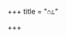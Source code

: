 +++
title = "೧೭"

+++


<div class="js_include " url="/kannaDa/padya/kumAra-vyAsa-bhArata/vishvAsa-prastuti/06_bhIShma/17/00_sU_rAyananu.md"  newLevelForH1="3" includeTitle="true"  > </div>
<div class="js_include collapsed" url="/kannaDa/padya/kumAra-vyAsa-bhArata/gamaka-pariShat/gadya/06_bhIShma/17/00_sU_rAyananu.md"  newLevelForH1="4" title="ಗಮಕ-ಪರಿಷತ್/ಗದ್ಯ"  > </div>
<div class="js_include collapsed" url="/kannaDa/padya/kumAra-vyAsa-bhArata/mUla/06_bhIShma/17/00_sU_rAyananu.md"  newLevelForH1="4" title="ಮೂಲ"  > </div>

<div class="js_include " url="/kannaDa/padya/kumAra-vyAsa-bhArata/vishvAsa-prastuti/06_bhIShma/17/01_kELu_dhRtarAShTrAvanipa.md"  newLevelForH1="3" includeTitle="true"  > </div>
<div class="js_include collapsed" url="/kannaDa/padya/kumAra-vyAsa-bhArata/gamaka-pariShat/gadya/06_bhIShma/17/01_kELu_dhRtarAShTrAvanipa.md"  newLevelForH1="4" title="ಗಮಕ-ಪರಿಷತ್/ಗದ್ಯ"  > </div>
<div class="js_include collapsed" url="/kannaDa/padya/kumAra-vyAsa-bhArata/gamaka-pariShat/padArtha/06_bhIShma/17/01_kELu_dhRtarAShTrAvanipa.md"  newLevelForH1="4" title="ಗಮಕ-ಪರಿಷತ್/ಪದಾರ್ಥ"  > </div>
<div class="js_include collapsed" url="/kannaDa/padya/kumAra-vyAsa-bhArata/mUla/06_bhIShma/17/01_kELu_dhRtarAShTrAvanipa.md"  newLevelForH1="4" title="ಮೂಲ"  > </div>

<div class="js_include " url="/kannaDa/padya/kumAra-vyAsa-bhArata/vishvAsa-prastuti/06_bhIShma/17/02_Ayudhava_hiDidoreyanugidana.md"  newLevelForH1="3" includeTitle="true"  > </div>
<div class="js_include collapsed" url="/kannaDa/padya/kumAra-vyAsa-bhArata/gamaka-pariShat/gadya/06_bhIShma/17/02_Ayudhava_hiDidoreyanugidana.md"  newLevelForH1="4" title="ಗಮಕ-ಪರಿಷತ್/ಗದ್ಯ"  > </div>
<div class="js_include collapsed" url="/kannaDa/padya/kumAra-vyAsa-bhArata/gamaka-pariShat/padArtha/06_bhIShma/17/02_Ayudhava_hiDidoreyanugidana.md"  newLevelForH1="4" title="ಗಮಕ-ಪರಿಷತ್/ಪದಾರ್ಥ"  > </div>
<div class="js_include collapsed" url="/kannaDa/padya/kumAra-vyAsa-bhArata/mUla/06_bhIShma/17/02_Ayudhava_hiDidoreyanugidana.md"  newLevelForH1="4" title="ಮೂಲ"  > </div>

<div class="js_include " url="/kannaDa/padya/kumAra-vyAsa-bhArata/vishvAsa-prastuti/06_bhIShma/17/03_ahaha_kaitappAytu.md"  newLevelForH1="3" includeTitle="true"  > </div>
<div class="js_include collapsed" url="/kannaDa/padya/kumAra-vyAsa-bhArata/gamaka-pariShat/gadya/06_bhIShma/17/03_ahaha_kaitappAytu.md"  newLevelForH1="4" title="ಗಮಕ-ಪರಿಷತ್/ಗದ್ಯ"  > </div>
<div class="js_include collapsed" url="/kannaDa/padya/kumAra-vyAsa-bhArata/gamaka-pariShat/padArtha/06_bhIShma/17/03_ahaha_kaitappAytu.md"  newLevelForH1="4" title="ಗಮಕ-ಪರಿಷತ್/ಪದಾರ್ಥ"  > </div>
<div class="js_include collapsed" url="/kannaDa/padya/kumAra-vyAsa-bhArata/mUla/06_bhIShma/17/03_ahaha_kaitappAytu.md"  newLevelForH1="4" title="ಮೂಲ"  > </div>

<div class="js_include " url="/kannaDa/padya/kumAra-vyAsa-bhArata/vishvAsa-prastuti/06_bhIShma/17/04_hiDiyadiru_muravairi.md"  newLevelForH1="3" includeTitle="true"  > </div>
<div class="js_include collapsed" url="/kannaDa/padya/kumAra-vyAsa-bhArata/gamaka-pariShat/gadya/06_bhIShma/17/04_hiDiyadiru_muravairi.md"  newLevelForH1="4" title="ಗಮಕ-ಪರಿಷತ್/ಗದ್ಯ"  > </div>
<div class="js_include collapsed" url="/kannaDa/padya/kumAra-vyAsa-bhArata/mUla/06_bhIShma/17/04_hiDiyadiru_muravairi.md"  newLevelForH1="4" title="ಮೂಲ"  > </div>

<div class="js_include " url="/kannaDa/padya/kumAra-vyAsa-bhArata/vishvAsa-prastuti/06_bhIShma/17/05_akaTa_guruhatyA.md"  newLevelForH1="3" includeTitle="true"  > </div>
<div class="js_include collapsed" url="/kannaDa/padya/kumAra-vyAsa-bhArata/gamaka-pariShat/gadya/06_bhIShma/17/05_akaTa_guruhatyA.md"  newLevelForH1="4" title="ಗಮಕ-ಪರಿಷತ್/ಗದ್ಯ"  > </div>
<div class="js_include collapsed" url="/kannaDa/padya/kumAra-vyAsa-bhArata/mUla/06_bhIShma/17/05_akaTa_guruhatyA.md"  newLevelForH1="4" title="ಮೂಲ"  > </div>

<div class="js_include " url="/kannaDa/padya/kumAra-vyAsa-bhArata/vishvAsa-prastuti/06_bhIShma/17/06_dharaNipana_kolalendo.md"  newLevelForH1="3" includeTitle="true"  > </div>
<div class="js_include collapsed" url="/kannaDa/padya/kumAra-vyAsa-bhArata/gamaka-pariShat/gadya/06_bhIShma/17/06_dharaNipana_kolalendo.md"  newLevelForH1="4" title="ಗಮಕ-ಪರಿಷತ್/ಗದ್ಯ"  > </div>
<div class="js_include collapsed" url="/kannaDa/padya/kumAra-vyAsa-bhArata/gamaka-pariShat/padArtha/06_bhIShma/17/06_dharaNipana_kolalendo.md"  newLevelForH1="4" title="ಗಮಕ-ಪರಿಷತ್/ಪದಾರ್ಥ"  > </div>
<div class="js_include collapsed" url="/kannaDa/padya/kumAra-vyAsa-bhArata/mUla/06_bhIShma/17/06_dharaNipana_kolalendo.md"  newLevelForH1="4" title="ಮೂಲ"  > </div>

<div class="js_include " url="/kannaDa/padya/kumAra-vyAsa-bhArata/vishvAsa-prastuti/06_bhIShma/17/07_bedarisadirai_kRShNa.md"  newLevelForH1="3" includeTitle="true"  > </div>
<div class="js_include collapsed" url="/kannaDa/padya/kumAra-vyAsa-bhArata/gamaka-pariShat/gadya/06_bhIShma/17/07_bedarisadirai_kRShNa.md"  newLevelForH1="4" title="ಗಮಕ-ಪರಿಷತ್/ಗದ್ಯ"  > </div>
<div class="js_include collapsed" url="/kannaDa/padya/kumAra-vyAsa-bhArata/mUla/06_bhIShma/17/07_bedarisadirai_kRShNa.md"  newLevelForH1="4" title="ಮೂಲ"  > </div>

<div class="js_include " url="/kannaDa/padya/kumAra-vyAsa-bhArata/vishvAsa-prastuti/06_bhIShma/17/08_dEva_pUrvadalenna.md"  newLevelForH1="3" includeTitle="true"  > </div>
<div class="js_include collapsed" url="/kannaDa/padya/kumAra-vyAsa-bhArata/gamaka-pariShat/gadya/06_bhIShma/17/08_dEva_pUrvadalenna.md"  newLevelForH1="4" title="ಗಮಕ-ಪರಿಷತ್/ಗದ್ಯ"  > </div>
<div class="js_include collapsed" url="/kannaDa/padya/kumAra-vyAsa-bhArata/gamaka-pariShat/padArtha/06_bhIShma/17/08_dEva_pUrvadalenna.md"  newLevelForH1="4" title="ಗಮಕ-ಪರಿಷತ್/ಪದಾರ್ಥ"  > </div>
<div class="js_include collapsed" url="/kannaDa/padya/kumAra-vyAsa-bhArata/mUla/06_bhIShma/17/08_dEva_pUrvadalenna.md"  newLevelForH1="4" title="ಮೂಲ"  > </div>

<div class="js_include " url="/kannaDa/padya/kumAra-vyAsa-bhArata/vishvAsa-prastuti/06_bhIShma/17/09_sAru_tege.md"  newLevelForH1="3" includeTitle="true"  > </div>
<div class="js_include collapsed" url="/kannaDa/padya/kumAra-vyAsa-bhArata/gamaka-pariShat/gadya/06_bhIShma/17/09_sAru_tege.md"  newLevelForH1="4" title="ಗಮಕ-ಪರಿಷತ್/ಗದ್ಯ"  > </div>
<div class="js_include collapsed" url="/kannaDa/padya/kumAra-vyAsa-bhArata/mUla/06_bhIShma/17/09_sAru_tege.md"  newLevelForH1="4" title="ಮೂಲ"  > </div>

<div class="js_include " url="/kannaDa/padya/kumAra-vyAsa-bhArata/vishvAsa-prastuti/06_bhIShma/17/10_lEsu_lEsidu.md"  newLevelForH1="3" includeTitle="true"  > </div>
<div class="js_include collapsed" url="/kannaDa/padya/kumAra-vyAsa-bhArata/gamaka-pariShat/gadya/06_bhIShma/17/10_lEsu_lEsidu.md"  newLevelForH1="4" title="ಗಮಕ-ಪರಿಷತ್/ಗದ್ಯ"  > </div>
<div class="js_include collapsed" url="/kannaDa/padya/kumAra-vyAsa-bhArata/mUla/06_bhIShma/17/10_lEsu_lEsidu.md"  newLevelForH1="4" title="ಮೂಲ"  > </div>

<div class="js_include " url="/kannaDa/padya/kumAra-vyAsa-bhArata/vishvAsa-prastuti/06_bhIShma/17/11_maruLe_mOnadoLiru.md"  newLevelForH1="3" includeTitle="true"  > </div>
<div class="js_include collapsed" url="/kannaDa/padya/kumAra-vyAsa-bhArata/gamaka-pariShat/gadya/06_bhIShma/17/11_maruLe_mOnadoLiru.md"  newLevelForH1="4" title="ಗಮಕ-ಪರಿಷತ್/ಗದ್ಯ"  > </div>
<div class="js_include collapsed" url="/kannaDa/padya/kumAra-vyAsa-bhArata/mUla/06_bhIShma/17/11_maruLe_mOnadoLiru.md"  newLevelForH1="4" title="ಮೂಲ"  > </div>

<div class="js_include " url="/kannaDa/padya/kumAra-vyAsa-bhArata/vishvAsa-prastuti/06_bhIShma/17/12_ele_dhananjaya.md"  newLevelForH1="3" includeTitle="true"  > </div>
<div class="js_include collapsed" url="/kannaDa/padya/kumAra-vyAsa-bhArata/gamaka-pariShat/gadya/06_bhIShma/17/12_ele_dhananjaya.md"  newLevelForH1="4" title="ಗಮಕ-ಪರಿಷತ್/ಗದ್ಯ"  > </div>
<div class="js_include collapsed" url="/kannaDa/padya/kumAra-vyAsa-bhArata/mUla/06_bhIShma/17/12_ele_dhananjaya.md"  newLevelForH1="4" title="ಮೂಲ"  > </div>

<div class="js_include " url="/kannaDa/padya/kumAra-vyAsa-bhArata/vishvAsa-prastuti/06_bhIShma/17/13_nuDida_mAtradaliradu.md"  newLevelForH1="3" includeTitle="true"  > </div>
<div class="js_include collapsed" url="/kannaDa/padya/kumAra-vyAsa-bhArata/gamaka-pariShat/gadya/06_bhIShma/17/13_nuDida_mAtradaliradu.md"  newLevelForH1="4" title="ಗಮಕ-ಪರಿಷತ್/ಗದ್ಯ"  > </div>
<div class="js_include collapsed" url="/kannaDa/padya/kumAra-vyAsa-bhArata/gamaka-pariShat/padArtha/06_bhIShma/17/13_nuDida_mAtradaliradu.md"  newLevelForH1="4" title="ಗಮಕ-ಪರಿಷತ್/ಪದಾರ್ಥ"  > </div>
<div class="js_include collapsed" url="/kannaDa/padya/kumAra-vyAsa-bhArata/mUla/06_bhIShma/17/13_nuDida_mAtradaliradu.md"  newLevelForH1="4" title="ಮೂಲ"  > </div>

<div class="js_include " url="/kannaDa/padya/kumAra-vyAsa-bhArata/vishvAsa-prastuti/06_bhIShma/17/14_vanadoLobbanu_kaushikAhvaya.md"  newLevelForH1="3" includeTitle="true"  > </div>
<div class="js_include collapsed" url="/kannaDa/padya/kumAra-vyAsa-bhArata/gamaka-pariShat/gadya/06_bhIShma/17/14_vanadoLobbanu_kaushikAhvaya.md"  newLevelForH1="4" title="ಗಮಕ-ಪರಿಷತ್/ಗದ್ಯ"  > </div>
<div class="js_include collapsed" url="/kannaDa/padya/kumAra-vyAsa-bhArata/gamaka-pariShat/padArtha/06_bhIShma/17/14_vanadoLobbanu_kaushikAhvaya.md"  newLevelForH1="4" title="ಗಮಕ-ಪರಿಷತ್/ಪದಾರ್ಥ"  > </div>
<div class="js_include collapsed" url="/kannaDa/padya/kumAra-vyAsa-bhArata/gamaka-pariShat/TippanI/06_bhIShma/17/14_vanadoLobbanu_kaushikAhvaya.md"  newLevelForH1="4" title="ಗಮಕ-ಪರಿಷತ್/ಟಿಪ್ಪನೀ"  > </div>
<div class="js_include collapsed" url="/kannaDa/padya/kumAra-vyAsa-bhArata/mUla/06_bhIShma/17/14_vanadoLobbanu_kaushikAhvaya.md"  newLevelForH1="4" title="ಮೂಲ"  > </div>

<div class="js_include " url="/kannaDa/padya/kumAra-vyAsa-bhArata/vishvAsa-prastuti/06_bhIShma/17/15_vitata_satyada.md"  newLevelForH1="3" includeTitle="true"  > </div>
<div class="js_include collapsed" url="/kannaDa/padya/kumAra-vyAsa-bhArata/gamaka-pariShat/gadya/06_bhIShma/17/15_vitata_satyada.md"  newLevelForH1="4" title="ಗಮಕ-ಪರಿಷತ್/ಗದ್ಯ"  > </div>
<div class="js_include collapsed" url="/kannaDa/padya/kumAra-vyAsa-bhArata/mUla/06_bhIShma/17/15_vitata_satyada.md"  newLevelForH1="4" title="ಮೂಲ"  > </div>

<div class="js_include " url="/kannaDa/padya/kumAra-vyAsa-bhArata/vishvAsa-prastuti/06_bhIShma/17/16_kAlavashadali_kaushikananA.md"  newLevelForH1="3" includeTitle="true"  > </div>
<div class="js_include collapsed" url="/kannaDa/padya/kumAra-vyAsa-bhArata/gamaka-pariShat/gadya/06_bhIShma/17/16_kAlavashadali_kaushikananA.md"  newLevelForH1="4" title="ಗಮಕ-ಪರಿಷತ್/ಗದ್ಯ"  > </div>
<div class="js_include collapsed" url="/kannaDa/padya/kumAra-vyAsa-bhArata/gamaka-pariShat/padArtha/06_bhIShma/17/16_kAlavashadali_kaushikananA.md"  newLevelForH1="4" title="ಗಮಕ-ಪರಿಷತ್/ಪದಾರ್ಥ"  > </div>
<div class="js_include collapsed" url="/kannaDa/padya/kumAra-vyAsa-bhArata/mUla/06_bhIShma/17/16_kAlavashadali_kaushikananA.md"  newLevelForH1="4" title="ಮೂಲ"  > </div>

<div class="js_include " url="/kannaDa/padya/kumAra-vyAsa-bhArata/vishvAsa-prastuti/06_bhIShma/17/17_narakakAtana_nUkidaru.md"  newLevelForH1="3" includeTitle="true"  > </div>
<div class="js_include collapsed" url="/kannaDa/padya/kumAra-vyAsa-bhArata/gamaka-pariShat/gadya/06_bhIShma/17/17_narakakAtana_nUkidaru.md"  newLevelForH1="4" title="ಗಮಕ-ಪರಿಷತ್/ಗದ್ಯ"  > </div>
<div class="js_include collapsed" url="/kannaDa/padya/kumAra-vyAsa-bhArata/gamaka-pariShat/padArtha/06_bhIShma/17/17_narakakAtana_nUkidaru.md"  newLevelForH1="4" title="ಗಮಕ-ಪರಿಷತ್/ಪದಾರ್ಥ"  > </div>
<div class="js_include collapsed" url="/kannaDa/padya/kumAra-vyAsa-bhArata/mUla/06_bhIShma/17/17_narakakAtana_nUkidaru.md"  newLevelForH1="4" title="ಮೂಲ"  > </div>

<div class="js_include " url="/kannaDa/padya/kumAra-vyAsa-bhArata/vishvAsa-prastuti/06_bhIShma/17/18_banadoLobba_baLAkanembava.md"  newLevelForH1="3" includeTitle="true"  > </div>
<div class="js_include collapsed" url="/kannaDa/padya/kumAra-vyAsa-bhArata/gamaka-pariShat/gadya/06_bhIShma/17/18_banadoLobba_baLAkanembava.md"  newLevelForH1="4" title="ಗಮಕ-ಪರಿಷತ್/ಗದ್ಯ"  > </div>
<div class="js_include collapsed" url="/kannaDa/padya/kumAra-vyAsa-bhArata/mUla/06_bhIShma/17/18_banadoLobba_baLAkanembava.md"  newLevelForH1="4" title="ಮೂಲ"  > </div>

<div class="js_include " url="/kannaDa/padya/kumAra-vyAsa-bhArata/vishvAsa-prastuti/06_bhIShma/17/19_varavavange_kuTumba.md"  newLevelForH1="3" includeTitle="true"  > </div>
<div class="js_include collapsed" url="/kannaDa/padya/kumAra-vyAsa-bhArata/gamaka-pariShat/gadya/06_bhIShma/17/19_varavavange_kuTumba.md"  newLevelForH1="4" title="ಗಮಕ-ಪರಿಷತ್/ಗದ್ಯ"  > </div>
<div class="js_include collapsed" url="/kannaDa/padya/kumAra-vyAsa-bhArata/mUla/06_bhIShma/17/19_varavavange_kuTumba.md"  newLevelForH1="4" title="ಮೂಲ"  > </div>

<div class="js_include " url="/kannaDa/padya/kumAra-vyAsa-bhArata/vishvAsa-prastuti/06_bhIShma/17/20_pitRsamO_bhrAtA.md"  newLevelForH1="3" includeTitle="true"  > </div>
<div class="js_include collapsed" url="/kannaDa/padya/kumAra-vyAsa-bhArata/gamaka-pariShat/gadya/06_bhIShma/17/20_pitRsamO_bhrAtA.md"  newLevelForH1="4" title="ಗಮಕ-ಪರಿಷತ್/ಗದ್ಯ"  > </div>
<div class="js_include collapsed" url="/kannaDa/padya/kumAra-vyAsa-bhArata/mUla/06_bhIShma/17/20_pitRsamO_bhrAtA.md"  newLevelForH1="4" title="ಮೂಲ"  > </div>

<div class="js_include " url="/kannaDa/padya/kumAra-vyAsa-bhArata/vishvAsa-prastuti/06_bhIShma/17/21_guruhatiye_kartavya.md"  newLevelForH1="3" includeTitle="true"  > </div>
<div class="js_include collapsed" url="/kannaDa/padya/kumAra-vyAsa-bhArata/gamaka-pariShat/gadya/06_bhIShma/17/21_guruhatiye_kartavya.md"  newLevelForH1="4" title="ಗಮಕ-ಪರಿಷತ್/ಗದ್ಯ"  > </div>
<div class="js_include collapsed" url="/kannaDa/padya/kumAra-vyAsa-bhArata/mUla/06_bhIShma/17/21_guruhatiye_kartavya.md"  newLevelForH1="4" title="ಮೂಲ"  > </div>

<div class="js_include " url="/kannaDa/padya/kumAra-vyAsa-bhArata/vishvAsa-prastuti/06_bhIShma/17/22_Isu_nirdayanembudanu.md"  newLevelForH1="3" includeTitle="true"  > </div>
<div class="js_include collapsed" url="/kannaDa/padya/kumAra-vyAsa-bhArata/gamaka-pariShat/gadya/06_bhIShma/17/22_Isu_nirdayanembudanu.md"  newLevelForH1="4" title="ಗಮಕ-ಪರಿಷತ್/ಗದ್ಯ"  > </div>
<div class="js_include collapsed" url="/kannaDa/padya/kumAra-vyAsa-bhArata/gamaka-pariShat/padArtha/06_bhIShma/17/22_Isu_nirdayanembudanu.md"  newLevelForH1="4" title="ಗಮಕ-ಪರಿಷತ್/ಪದಾರ್ಥ"  > </div>
<div class="js_include collapsed" url="/kannaDa/padya/kumAra-vyAsa-bhArata/mUla/06_bhIShma/17/22_Isu_nirdayanembudanu.md"  newLevelForH1="4" title="ಮೂಲ"  > </div>

<div class="js_include " url="/kannaDa/padya/kumAra-vyAsa-bhArata/vishvAsa-prastuti/06_bhIShma/17/23_nanedudantaHkaraNa_madhusU.md"  newLevelForH1="3" includeTitle="true"  > </div>
<div class="js_include collapsed" url="/kannaDa/padya/kumAra-vyAsa-bhArata/gamaka-pariShat/gadya/06_bhIShma/17/23_nanedudantaHkaraNa_madhusU.md"  newLevelForH1="4" title="ಗಮಕ-ಪರಿಷತ್/ಗದ್ಯ"  > </div>
<div class="js_include collapsed" url="/kannaDa/padya/kumAra-vyAsa-bhArata/mUla/06_bhIShma/17/23_nanedudantaHkaraNa_madhusU.md"  newLevelForH1="4" title="ಮೂಲ"  > </div>

<div class="js_include " url="/kannaDa/padya/kumAra-vyAsa-bhArata/vishvAsa-prastuti/06_bhIShma/17/24_nAvu_nere.md"  newLevelForH1="3" includeTitle="true"  > </div>
<div class="js_include collapsed" url="/kannaDa/padya/kumAra-vyAsa-bhArata/gamaka-pariShat/gadya/06_bhIShma/17/24_nAvu_nere.md"  newLevelForH1="4" title="ಗಮಕ-ಪರಿಷತ್/ಗದ್ಯ"  > </div>
<div class="js_include collapsed" url="/kannaDa/padya/kumAra-vyAsa-bhArata/mUla/06_bhIShma/17/24_nAvu_nere.md"  newLevelForH1="4" title="ಮೂಲ"  > </div>

<div class="js_include " url="/kannaDa/padya/kumAra-vyAsa-bhArata/vishvAsa-prastuti/06_bhIShma/17/25_bharatavaMshadoLudisidemmai.md"  newLevelForH1="3" includeTitle="true"  > </div>
<div class="js_include collapsed" url="/kannaDa/padya/kumAra-vyAsa-bhArata/gamaka-pariShat/gadya/06_bhIShma/17/25_bharatavaMshadoLudisidemmai.md"  newLevelForH1="4" title="ಗಮಕ-ಪರಿಷತ್/ಗದ್ಯ"  > </div>
<div class="js_include collapsed" url="/kannaDa/padya/kumAra-vyAsa-bhArata/mUla/06_bhIShma/17/25_bharatavaMshadoLudisidemmai.md"  newLevelForH1="4" title="ಮೂಲ"  > </div>

<div class="js_include " url="/kannaDa/padya/kumAra-vyAsa-bhArata/vishvAsa-prastuti/06_bhIShma/17/26_koluvudEnondaride.md"  newLevelForH1="3" includeTitle="true"  > </div>
<div class="js_include collapsed" url="/kannaDa/padya/kumAra-vyAsa-bhArata/gamaka-pariShat/gadya/06_bhIShma/17/26_koluvudEnondaride.md"  newLevelForH1="4" title="ಗಮಕ-ಪರಿಷತ್/ಗದ್ಯ"  > </div>
<div class="js_include collapsed" url="/kannaDa/padya/kumAra-vyAsa-bhArata/gamaka-pariShat/padArtha/06_bhIShma/17/26_koluvudEnondaride.md"  newLevelForH1="4" title="ಗಮಕ-ಪರಿಷತ್/ಪದಾರ್ಥ"  > </div>
<div class="js_include collapsed" url="/kannaDa/padya/kumAra-vyAsa-bhArata/mUla/06_bhIShma/17/26_koluvudEnondaride.md"  newLevelForH1="4" title="ಮೂಲ"  > </div>

<div class="js_include " url="/kannaDa/padya/kumAra-vyAsa-bhArata/vishvAsa-prastuti/06_bhIShma/17/27_arasagupahatiyenisadE_ni.md"  newLevelForH1="3" includeTitle="true"  > </div>
<div class="js_include collapsed" url="/kannaDa/padya/kumAra-vyAsa-bhArata/gamaka-pariShat/gadya/06_bhIShma/17/27_arasagupahatiyenisadE_ni.md"  newLevelForH1="4" title="ಗಮಕ-ಪರಿಷತ್/ಗದ್ಯ"  > </div>
<div class="js_include collapsed" url="/kannaDa/padya/kumAra-vyAsa-bhArata/mUla/06_bhIShma/17/27_arasagupahatiyenisadE_ni.md"  newLevelForH1="4" title="ಮೂಲ"  > </div>

<div class="js_include " url="/kannaDa/padya/kumAra-vyAsa-bhArata/vishvAsa-prastuti/06_bhIShma/17/28_ele_yudhiShThira.md"  newLevelForH1="3" includeTitle="true"  > </div>
<div class="js_include collapsed" url="/kannaDa/padya/kumAra-vyAsa-bhArata/gamaka-pariShat/gadya/06_bhIShma/17/28_ele_yudhiShThira.md"  newLevelForH1="4" title="ಗಮಕ-ಪರಿಷತ್/ಗದ್ಯ"  > </div>
<div class="js_include collapsed" url="/kannaDa/padya/kumAra-vyAsa-bhArata/gamaka-pariShat/padArtha/06_bhIShma/17/28_ele_yudhiShThira.md"  newLevelForH1="4" title="ಗಮಕ-ಪರಿಷತ್/ಪದಾರ್ಥ"  > </div>
<div class="js_include collapsed" url="/kannaDa/padya/kumAra-vyAsa-bhArata/mUla/06_bhIShma/17/28_ele_yudhiShThira.md"  newLevelForH1="4" title="ಮೂಲ"  > </div>

<div class="js_include " url="/kannaDa/padya/kumAra-vyAsa-bhArata/vishvAsa-prastuti/06_bhIShma/17/29_ninna_jUjina.md"  newLevelForH1="3" includeTitle="true"  > </div>
<div class="js_include collapsed" url="/kannaDa/padya/kumAra-vyAsa-bhArata/gamaka-pariShat/gadya/06_bhIShma/17/29_ninna_jUjina.md"  newLevelForH1="4" title="ಗಮಕ-ಪರಿಷತ್/ಗದ್ಯ"  > </div>
<div class="js_include collapsed" url="/kannaDa/padya/kumAra-vyAsa-bhArata/gamaka-pariShat/padArtha/06_bhIShma/17/29_ninna_jUjina.md"  newLevelForH1="4" title="ಗಮಕ-ಪರಿಷತ್/ಪದಾರ್ಥ"  > </div>
<div class="js_include collapsed" url="/kannaDa/padya/kumAra-vyAsa-bhArata/mUla/06_bhIShma/17/29_ninna_jUjina.md"  newLevelForH1="4" title="ಮೂಲ"  > </div>

<div class="js_include " url="/kannaDa/padya/kumAra-vyAsa-bhArata/vishvAsa-prastuti/06_bhIShma/17/30_raNada_ghArAghAriyArO.md"  newLevelForH1="3" includeTitle="true"  > </div>
<div class="js_include collapsed" url="/kannaDa/padya/kumAra-vyAsa-bhArata/gamaka-pariShat/gadya/06_bhIShma/17/30_raNada_ghArAghAriyArO.md"  newLevelForH1="4" title="ಗಮಕ-ಪರಿಷತ್/ಗದ್ಯ"  > </div>
<div class="js_include collapsed" url="/kannaDa/padya/kumAra-vyAsa-bhArata/gamaka-pariShat/padArtha/06_bhIShma/17/30_raNada_ghArAghAriyArO.md"  newLevelForH1="4" title="ಗಮಕ-ಪರಿಷತ್/ಪದಾರ್ಥ"  > </div>
<div class="js_include collapsed" url="/kannaDa/padya/kumAra-vyAsa-bhArata/mUla/06_bhIShma/17/30_raNada_ghArAghAriyArO.md"  newLevelForH1="4" title="ಮೂಲ"  > </div>

<div class="js_include " url="/kannaDa/padya/kumAra-vyAsa-bhArata/vishvAsa-prastuti/06_bhIShma/17/31_karuLa_kankaNadAra.md"  newLevelForH1="3" includeTitle="true"  > </div>
<div class="js_include collapsed" url="/kannaDa/padya/kumAra-vyAsa-bhArata/gamaka-pariShat/gadya/06_bhIShma/17/31_karuLa_kankaNadAra.md"  newLevelForH1="4" title="ಗಮಕ-ಪರಿಷತ್/ಗದ್ಯ"  > </div>
<div class="js_include collapsed" url="/kannaDa/padya/kumAra-vyAsa-bhArata/mUla/06_bhIShma/17/31_karuLa_kankaNadAra.md"  newLevelForH1="4" title="ಮೂಲ"  > </div>

<div class="js_include " url="/kannaDa/padya/kumAra-vyAsa-bhArata/vishvAsa-prastuti/06_bhIShma/17/32_indinali_hadinELu.md"  newLevelForH1="3" includeTitle="true"  > </div>
<div class="js_include collapsed" url="/kannaDa/padya/kumAra-vyAsa-bhArata/gamaka-pariShat/gadya/06_bhIShma/17/32_indinali_hadinELu.md"  newLevelForH1="4" title="ಗಮಕ-ಪರಿಷತ್/ಗದ್ಯ"  > </div>
<div class="js_include collapsed" url="/kannaDa/padya/kumAra-vyAsa-bhArata/gamaka-pariShat/padArtha/06_bhIShma/17/32_indinali_hadinELu.md"  newLevelForH1="4" title="ಗಮಕ-ಪರಿಷತ್/ಪದಾರ್ಥ"  > </div>
<div class="js_include collapsed" url="/kannaDa/padya/kumAra-vyAsa-bhArata/mUla/06_bhIShma/17/32_indinali_hadinELu.md"  newLevelForH1="4" title="ಮೂಲ"  > </div>

<div class="js_include " url="/kannaDa/padya/kumAra-vyAsa-bhArata/vishvAsa-prastuti/06_bhIShma/17/33_enutaDAydavanoreyoLugida.md"  newLevelForH1="3" includeTitle="true"  > </div>
<div class="js_include collapsed" url="/kannaDa/padya/kumAra-vyAsa-bhArata/gamaka-pariShat/gadya/06_bhIShma/17/33_enutaDAydavanoreyoLugida.md"  newLevelForH1="4" title="ಗಮಕ-ಪರಿಷತ್/ಗದ್ಯ"  > </div>
<div class="js_include collapsed" url="/kannaDa/padya/kumAra-vyAsa-bhArata/gamaka-pariShat/padArtha/06_bhIShma/17/33_enutaDAydavanoreyoLugida.md"  newLevelForH1="4" title="ಗಮಕ-ಪರಿಷತ್/ಪದಾರ್ಥ"  > </div>
<div class="js_include collapsed" url="/kannaDa/padya/kumAra-vyAsa-bhArata/mUla/06_bhIShma/17/33_enutaDAydavanoreyoLugida.md"  newLevelForH1="4" title="ಮೂಲ"  > </div>

<div class="js_include " url="/kannaDa/padya/kumAra-vyAsa-bhArata/vishvAsa-prastuti/06_bhIShma/17/34_Ena_hELuvenaDDa.md"  newLevelForH1="3" includeTitle="true"  > </div>
<div class="js_include collapsed" url="/kannaDa/padya/kumAra-vyAsa-bhArata/gamaka-pariShat/gadya/06_bhIShma/17/34_Ena_hELuvenaDDa.md"  newLevelForH1="4" title="ಗಮಕ-ಪರಿಷತ್/ಗದ್ಯ"  > </div>
<div class="js_include collapsed" url="/kannaDa/padya/kumAra-vyAsa-bhArata/mUla/06_bhIShma/17/34_Ena_hELuvenaDDa.md"  newLevelForH1="4" title="ಮೂಲ"  > </div>

<div class="js_include " url="/kannaDa/padya/kumAra-vyAsa-bhArata/vishvAsa-prastuti/06_bhIShma/17/35_elavo_khULa.md"  newLevelForH1="3" includeTitle="true"  > </div>
<div class="js_include collapsed" url="/kannaDa/padya/kumAra-vyAsa-bhArata/gamaka-pariShat/gadya/06_bhIShma/17/35_elavo_khULa.md"  newLevelForH1="4" title="ಗಮಕ-ಪರಿಷತ್/ಗದ್ಯ"  > </div>
<div class="js_include collapsed" url="/kannaDa/padya/kumAra-vyAsa-bhArata/mUla/06_bhIShma/17/35_elavo_khULa.md"  newLevelForH1="4" title="ಮೂಲ"  > </div>

<div class="js_include " url="/kannaDa/padya/kumAra-vyAsa-bhArata/vishvAsa-prastuti/06_bhIShma/17/36_sanda_pariyidu.md"  newLevelForH1="3" includeTitle="true"  > </div>
<div class="js_include collapsed" url="/kannaDa/padya/kumAra-vyAsa-bhArata/gamaka-pariShat/gadya/06_bhIShma/17/36_sanda_pariyidu.md"  newLevelForH1="4" title="ಗಮಕ-ಪರಿಷತ್/ಗದ್ಯ"  > </div>
<div class="js_include collapsed" url="/kannaDa/padya/kumAra-vyAsa-bhArata/mUla/06_bhIShma/17/36_sanda_pariyidu.md"  newLevelForH1="4" title="ಮೂಲ"  > </div>

<div class="js_include " url="/kannaDa/padya/kumAra-vyAsa-bhArata/vishvAsa-prastuti/06_bhIShma/17/37_nAnalA_draupadiya.md"  newLevelForH1="3" includeTitle="true"  > </div>
<div class="js_include collapsed" url="/kannaDa/padya/kumAra-vyAsa-bhArata/gamaka-pariShat/gadya/06_bhIShma/17/37_nAnalA_draupadiya.md"  newLevelForH1="4" title="ಗಮಕ-ಪರಿಷತ್/ಗದ್ಯ"  > </div>
<div class="js_include collapsed" url="/kannaDa/padya/kumAra-vyAsa-bhArata/mUla/06_bhIShma/17/37_nAnalA_draupadiya.md"  newLevelForH1="4" title="ಮೂಲ"  > </div>

<div class="js_include " url="/kannaDa/padya/kumAra-vyAsa-bhArata/vishvAsa-prastuti/06_bhIShma/17/38_baLika_bhIShmananAru.md"  newLevelForH1="3" includeTitle="true"  > </div>
<div class="js_include collapsed" url="/kannaDa/padya/kumAra-vyAsa-bhArata/gamaka-pariShat/gadya/06_bhIShma/17/38_baLika_bhIShmananAru.md"  newLevelForH1="4" title="ಗಮಕ-ಪರಿಷತ್/ಗದ್ಯ"  > </div>
<div class="js_include collapsed" url="/kannaDa/padya/kumAra-vyAsa-bhArata/mUla/06_bhIShma/17/38_baLika_bhIShmananAru.md"  newLevelForH1="4" title="ಮೂಲ"  > </div>

<div class="js_include " url="/kannaDa/padya/kumAra-vyAsa-bhArata/vishvAsa-prastuti/06_bhIShma/17/39_uNTu_phaluguNa.md"  newLevelForH1="3" includeTitle="true"  > </div>
<div class="js_include collapsed" url="/kannaDa/padya/kumAra-vyAsa-bhArata/gamaka-pariShat/gadya/06_bhIShma/17/39_uNTu_phaluguNa.md"  newLevelForH1="4" title="ಗಮಕ-ಪರಿಷತ್/ಗದ್ಯ"  > </div>
<div class="js_include collapsed" url="/kannaDa/padya/kumAra-vyAsa-bhArata/gamaka-pariShat/padArtha/06_bhIShma/17/39_uNTu_phaluguNa.md"  newLevelForH1="4" title="ಗಮಕ-ಪರಿಷತ್/ಪದಾರ್ಥ"  > </div>
<div class="js_include collapsed" url="/kannaDa/padya/kumAra-vyAsa-bhArata/gamaka-pariShat/pAThAntara/06_bhIShma/17/39_uNTu_phaluguNa.md"  newLevelForH1="4" title="ಗಮಕ-ಪರಿಷತ್/ಪಾಠಾನ್ತರ"  > </div>
<div class="js_include collapsed" url="/kannaDa/padya/kumAra-vyAsa-bhArata/mUla/06_bhIShma/17/39_uNTu_phaluguNa.md"  newLevelForH1="4" title="ಮೂಲ"  > </div>

<div class="js_include " url="/kannaDa/padya/kumAra-vyAsa-bhArata/vishvAsa-prastuti/06_bhIShma/17/40_bharata_kuladali.md"  newLevelForH1="3" includeTitle="true"  > </div>
<div class="js_include collapsed" url="/kannaDa/padya/kumAra-vyAsa-bhArata/gamaka-pariShat/gadya/06_bhIShma/17/40_bharata_kuladali.md"  newLevelForH1="4" title="ಗಮಕ-ಪರಿಷತ್/ಗದ್ಯ"  > </div>
<div class="js_include collapsed" url="/kannaDa/padya/kumAra-vyAsa-bhArata/gamaka-pariShat/padArtha/06_bhIShma/17/40_bharata_kuladali.md"  newLevelForH1="4" title="ಗಮಕ-ಪರಿಷತ್/ಪದಾರ್ಥ"  > </div>
<div class="js_include collapsed" url="/kannaDa/padya/kumAra-vyAsa-bhArata/mUla/06_bhIShma/17/40_bharata_kuladali.md"  newLevelForH1="4" title="ಮೂಲ"  > </div>

<div class="js_include " url="/kannaDa/padya/kumAra-vyAsa-bhArata/vishvAsa-prastuti/06_bhIShma/17/41_iridu_mereva.md"  newLevelForH1="3" includeTitle="true"  > </div>
<div class="js_include collapsed" url="/kannaDa/padya/kumAra-vyAsa-bhArata/gamaka-pariShat/gadya/06_bhIShma/17/41_iridu_mereva.md"  newLevelForH1="4" title="ಗಮಕ-ಪರಿಷತ್/ಗದ್ಯ"  > </div>
<div class="js_include collapsed" url="/kannaDa/padya/kumAra-vyAsa-bhArata/mUla/06_bhIShma/17/41_iridu_mereva.md"  newLevelForH1="4" title="ಮೂಲ"  > </div>

<div class="js_include " url="/kannaDa/padya/kumAra-vyAsa-bhArata/vishvAsa-prastuti/06_bhIShma/17/42_ninna_jananiya.md"  newLevelForH1="3" includeTitle="true"  > </div>
<div class="js_include collapsed" url="/kannaDa/padya/kumAra-vyAsa-bhArata/gamaka-pariShat/gadya/06_bhIShma/17/42_ninna_jananiya.md"  newLevelForH1="4" title="ಗಮಕ-ಪರಿಷತ್/ಗದ್ಯ"  > </div>
<div class="js_include collapsed" url="/kannaDa/padya/kumAra-vyAsa-bhArata/gamaka-pariShat/padArtha/06_bhIShma/17/42_ninna_jananiya.md"  newLevelForH1="4" title="ಗಮಕ-ಪರಿಷತ್/ಪದಾರ್ಥ"  > </div>
<div class="js_include collapsed" url="/kannaDa/padya/kumAra-vyAsa-bhArata/mUla/06_bhIShma/17/42_ninna_jananiya.md"  newLevelForH1="4" title="ಮೂಲ"  > </div>

<div class="js_include " url="/kannaDa/padya/kumAra-vyAsa-bhArata/vishvAsa-prastuti/06_bhIShma/17/43_sEruvudu_bhImanali.md"  newLevelForH1="3" includeTitle="true"  > </div>
<div class="js_include collapsed" url="/kannaDa/padya/kumAra-vyAsa-bhArata/gamaka-pariShat/gadya/06_bhIShma/17/43_sEruvudu_bhImanali.md"  newLevelForH1="4" title="ಗಮಕ-ಪರಿಷತ್/ಗದ್ಯ"  > </div>
<div class="js_include collapsed" url="/kannaDa/padya/kumAra-vyAsa-bhArata/gamaka-pariShat/padArtha/06_bhIShma/17/43_sEruvudu_bhImanali.md"  newLevelForH1="4" title="ಗಮಕ-ಪರಿಷತ್/ಪದಾರ್ಥ"  > </div>
<div class="js_include collapsed" url="/kannaDa/padya/kumAra-vyAsa-bhArata/mUla/06_bhIShma/17/43_sEruvudu_bhImanali.md"  newLevelForH1="4" title="ಮೂಲ"  > </div>

<div class="js_include " url="/kannaDa/padya/kumAra-vyAsa-bhArata/vishvAsa-prastuti/06_bhIShma/17/44_enuta_nayanOdakada.md"  newLevelForH1="3" includeTitle="true"  > </div>
<div class="js_include collapsed" url="/kannaDa/padya/kumAra-vyAsa-bhArata/gamaka-pariShat/gadya/06_bhIShma/17/44_enuta_nayanOdakada.md"  newLevelForH1="4" title="ಗಮಕ-ಪರಿಷತ್/ಗದ್ಯ"  > </div>
<div class="js_include collapsed" url="/kannaDa/padya/kumAra-vyAsa-bhArata/gamaka-pariShat/padArtha/06_bhIShma/17/44_enuta_nayanOdakada.md"  newLevelForH1="4" title="ಗಮಕ-ಪರಿಷತ್/ಪದಾರ್ಥ"  > </div>
<div class="js_include collapsed" url="/kannaDa/padya/kumAra-vyAsa-bhArata/mUla/06_bhIShma/17/44_enuta_nayanOdakada.md"  newLevelForH1="4" title="ಮೂಲ"  > </div>

<div class="js_include " url="/kannaDa/padya/kumAra-vyAsa-bhArata/vishvAsa-prastuti/06_bhIShma/17/45_rAyanaparOxadali_rAjya.md"  newLevelForH1="3" includeTitle="true"  > </div>
<div class="js_include collapsed" url="/kannaDa/padya/kumAra-vyAsa-bhArata/gamaka-pariShat/gadya/06_bhIShma/17/45_rAyanaparOxadali_rAjya.md"  newLevelForH1="4" title="ಗಮಕ-ಪರಿಷತ್/ಗದ್ಯ"  > </div>
<div class="js_include collapsed" url="/kannaDa/padya/kumAra-vyAsa-bhArata/mUla/06_bhIShma/17/45_rAyanaparOxadali_rAjya.md"  newLevelForH1="4" title="ಮೂಲ"  > </div>

<div class="js_include " url="/kannaDa/padya/kumAra-vyAsa-bhArata/vishvAsa-prastuti/06_bhIShma/17/46_koraLanoledaLu_bApu.md"  newLevelForH1="3" includeTitle="true"  > </div>
<div class="js_include collapsed" url="/kannaDa/padya/kumAra-vyAsa-bhArata/gamaka-pariShat/gadya/06_bhIShma/17/46_koraLanoledaLu_bApu.md"  newLevelForH1="4" title="ಗಮಕ-ಪರಿಷತ್/ಗದ್ಯ"  > </div>
<div class="js_include collapsed" url="/kannaDa/padya/kumAra-vyAsa-bhArata/gamaka-pariShat/padArtha/06_bhIShma/17/46_koraLanoledaLu_bApu.md"  newLevelForH1="4" title="ಗಮಕ-ಪರಿಷತ್/ಪದಾರ್ಥ"  > </div>
<div class="js_include collapsed" url="/kannaDa/padya/kumAra-vyAsa-bhArata/mUla/06_bhIShma/17/46_koraLanoledaLu_bApu.md"  newLevelForH1="4" title="ಮೂಲ"  > </div>

<div class="js_include " url="/kannaDa/padya/kumAra-vyAsa-bhArata/vishvAsa-prastuti/06_bhIShma/17/47_sadanavanu_tamatamage.md"  newLevelForH1="3" includeTitle="true"  > </div>
<div class="js_include collapsed" url="/kannaDa/padya/kumAra-vyAsa-bhArata/gamaka-pariShat/gadya/06_bhIShma/17/47_sadanavanu_tamatamage.md"  newLevelForH1="4" title="ಗಮಕ-ಪರಿಷತ್/ಗದ್ಯ"  > </div>
<div class="js_include collapsed" url="/kannaDa/padya/kumAra-vyAsa-bhArata/mUla/06_bhIShma/17/47_sadanavanu_tamatamage.md"  newLevelForH1="4" title="ಮೂಲ"  > </div>

<div class="js_include " url="/kannaDa/padya/kumAra-vyAsa-bhArata/vishvAsa-prastuti/06_bhIShma/17/48_mUganAdanu_pArtha.md"  newLevelForH1="3" includeTitle="true"  > </div>
<div class="js_include collapsed" url="/kannaDa/padya/kumAra-vyAsa-bhArata/gamaka-pariShat/gadya/06_bhIShma/17/48_mUganAdanu_pArtha.md"  newLevelForH1="4" title="ಗಮಕ-ಪರಿಷತ್/ಗದ್ಯ"  > </div>
<div class="js_include collapsed" url="/kannaDa/padya/kumAra-vyAsa-bhArata/gamaka-pariShat/padArtha/06_bhIShma/17/48_mUganAdanu_pArtha.md"  newLevelForH1="4" title="ಗಮಕ-ಪರಿಷತ್/ಪದಾರ್ಥ"  > </div>
<div class="js_include collapsed" url="/kannaDa/padya/kumAra-vyAsa-bhArata/mUla/06_bhIShma/17/48_mUganAdanu_pArtha.md"  newLevelForH1="4" title="ಮೂಲ"  > </div>

<div class="js_include " url="/kannaDa/padya/kumAra-vyAsa-bhArata/vishvAsa-prastuti/06_bhIShma/17/49_haridu_bIdiyoLavanipAlana.md"  newLevelForH1="3" includeTitle="true"  > </div>
<div class="js_include collapsed" url="/kannaDa/padya/kumAra-vyAsa-bhArata/gamaka-pariShat/gadya/06_bhIShma/17/49_haridu_bIdiyoLavanipAlana.md"  newLevelForH1="4" title="ಗಮಕ-ಪರಿಷತ್/ಗದ್ಯ"  > </div>
<div class="js_include collapsed" url="/kannaDa/padya/kumAra-vyAsa-bhArata/mUla/06_bhIShma/17/49_haridu_bIdiyoLavanipAlana.md"  newLevelForH1="4" title="ಮೂಲ"  > </div>

<div class="js_include " url="/kannaDa/padya/kumAra-vyAsa-bhArata/vishvAsa-prastuti/06_bhIShma/17/50_mADidennaparAdhashatavanu.md"  newLevelForH1="3" includeTitle="true"  > </div>
<div class="js_include collapsed" url="/kannaDa/padya/kumAra-vyAsa-bhArata/gamaka-pariShat/gadya/06_bhIShma/17/50_mADidennaparAdhashatavanu.md"  newLevelForH1="4" title="ಗಮಕ-ಪರಿಷತ್/ಗದ್ಯ"  > </div>
<div class="js_include collapsed" url="/kannaDa/padya/kumAra-vyAsa-bhArata/gamaka-pariShat/padArtha/06_bhIShma/17/50_mADidennaparAdhashatavanu.md"  newLevelForH1="4" title="ಗಮಕ-ಪರಿಷತ್/ಪದಾರ್ಥ"  > </div>
<div class="js_include collapsed" url="/kannaDa/padya/kumAra-vyAsa-bhArata/mUla/06_bhIShma/17/50_mADidennaparAdhashatavanu.md"  newLevelForH1="4" title="ಮೂಲ"  > </div>

<div class="js_include " url="/kannaDa/padya/kumAra-vyAsa-bhArata/vishvAsa-prastuti/06_bhIShma/17/51_ELu_tande.md"  newLevelForH1="3" includeTitle="true"  > </div>
<div class="js_include collapsed" url="/kannaDa/padya/kumAra-vyAsa-bhArata/gamaka-pariShat/gadya/06_bhIShma/17/51_ELu_tande.md"  newLevelForH1="4" title="ಗಮಕ-ಪರಿಷತ್/ಗದ್ಯ"  > </div>
<div class="js_include collapsed" url="/kannaDa/padya/kumAra-vyAsa-bhArata/gamaka-pariShat/padArtha/06_bhIShma/17/51_ELu_tande.md"  newLevelForH1="4" title="ಗಮಕ-ಪರಿಷತ್/ಪದಾರ್ಥ"  > </div>
<div class="js_include collapsed" url="/kannaDa/padya/kumAra-vyAsa-bhArata/mUla/06_bhIShma/17/51_ELu_tande.md"  newLevelForH1="4" title="ಮೂಲ"  > </div>

<div class="js_include " url="/kannaDa/padya/kumAra-vyAsa-bhArata/vishvAsa-prastuti/06_bhIShma/17/52_hingadinnU_dvAparada.md"  newLevelForH1="3" includeTitle="true"  > </div>
<div class="js_include collapsed" url="/kannaDa/padya/kumAra-vyAsa-bhArata/gamaka-pariShat/gadya/06_bhIShma/17/52_hingadinnU_dvAparada.md"  newLevelForH1="4" title="ಗಮಕ-ಪರಿಷತ್/ಗದ್ಯ"  > </div>
<div class="js_include collapsed" url="/kannaDa/padya/kumAra-vyAsa-bhArata/gamaka-pariShat/padArtha/06_bhIShma/17/52_hingadinnU_dvAparada.md"  newLevelForH1="4" title="ಗಮಕ-ಪರಿಷತ್/ಪದಾರ್ಥ"  > </div>
<div class="js_include collapsed" url="/kannaDa/padya/kumAra-vyAsa-bhArata/mUla/06_bhIShma/17/52_hingadinnU_dvAparada.md"  newLevelForH1="4" title="ಮೂಲ"  > </div>

<div class="js_include " url="/kannaDa/padya/kumAra-vyAsa-bhArata/vishvAsa-prastuti/06_bhIShma/17/53_sAku_pArthana.md"  newLevelForH1="3" includeTitle="true"  > </div>
<div class="js_include collapsed" url="/kannaDa/padya/kumAra-vyAsa-bhArata/gamaka-pariShat/gadya/06_bhIShma/17/53_sAku_pArthana.md"  newLevelForH1="4" title="ಗಮಕ-ಪರಿಷತ್/ಗದ್ಯ"  > </div>
<div class="js_include collapsed" url="/kannaDa/padya/kumAra-vyAsa-bhArata/gamaka-pariShat/padArtha/06_bhIShma/17/53_sAku_pArthana.md"  newLevelForH1="4" title="ಗಮಕ-ಪರಿಷತ್/ಪದಾರ್ಥ"  > </div>
<div class="js_include collapsed" url="/kannaDa/padya/kumAra-vyAsa-bhArata/mUla/06_bhIShma/17/53_sAku_pArthana.md"  newLevelForH1="4" title="ಮೂಲ"  > </div>